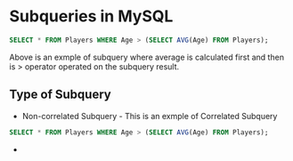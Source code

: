 # Subqueries in MySQL
```sql
SELECT * FROM Players WHERE Age > (SELECT AVG(Age) FROM Players);
```
Above is an exmple of subquery where average is calculated first and then is > operator operated on the subquery result.

## Type of Subquery
- Non-correlated Subquery - This is an exmple of Correlated Subquery
```sql
SELECT * FROM Players WHERE Age > (SELECT AVG(Age) FROM Players);
```

- 
